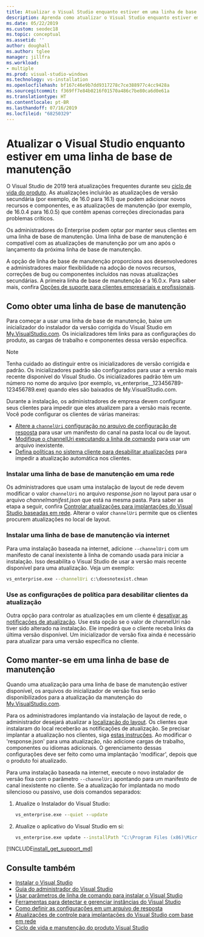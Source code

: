 ```yaml
---
title: Atualizar o Visual Studio enquanto estiver em uma linha de base de manutenção
description: Aprenda como atualizar o Visual Studio enquanto estiver em uma linha de base de manutenção.
ms.date: 05/22/2019
ms.custom: seodec18
ms.topic: conceptual
ms.assetid: ''
author: doughall
ms.author: tglee
manager: jillfra
ms.workload:
- multiple
ms.prod: visual-studio-windows
ms.technology: vs-installation
ms.openlocfilehash: bf167c46e9b7dd9317278c7ce388977c4cc9428a
ms.sourcegitcommit: f369ff7e84b0216f01570a486c7be80ca6d0e61a
ms.translationtype: HT
ms.contentlocale: pt-BR
ms.lasthandoff: 07/16/2019
ms.locfileid: "68250329"
---
```

# <a name="update-visual-studio-while-on-a-servicing-baseline"></a>Atualizar o Visual Studio enquanto estiver em uma linha de base de manutenção

O Visual Studio de 2019 terá atualizações frequentes durante seu [ciclo de vida do produto](/visualstudio/productinfo/release-rhythm#release-channel-updates). As atualizações incluirão as atualizações de versão secundária (por exemplo, de 16.0 para 16.1) que podem adicionar novos recursos e componentes, e as atualizações de manutenção (por exemplo, de 16.0.4 para 16.0.5) que contêm apenas correções direcionadas para problemas críticos.

Os administradores do Enterprise podem optar por manter seus clientes em uma linha de base de manutenção. Uma linha de base de manutenção é compatível com as atualizações de manutenção por um ano após o lançamento da próxima linha de base de manutenção.

A opção de linha de base de manutenção proporciona aos desenvolvedores e administradores maior flexibilidade na adoção de novos recursos, correções de bug ou componentes incluídos nas novas atualizações secundárias. A primeira linha de base de manutenção é a 16.0.x. Para saber mais, confira [Opções de suporte para clientes empresariais e profissionais](https://docs.microsoft.com/visualstudio/releases/2019/servicing#support-options-for-enterprise-and-professional-customers).

## <a name="how-to-get-onto-a-servicing-baseline"></a>Como obter uma linha de base de manutenção

Para começar a usar uma linha de base de manutenção, baixe um inicializador do instalador da versão corrigida do Visual Studio em [My.VisualStudio.com](https://my.visualstudio.com/Downloads?q=visual%20studio%202019%20version%2016.0). Os inicializadores têm links para as configurações do produto, as cargas de trabalho e componentes dessa versão específica.

> [!NOTE]
> Tenha cuidado ao distinguir entre os inicializadores de versão corrigida e padrão. Os inicializadores padrão são configurados para usar a versão mais recente disponível do Visual Studio. Os inicializadores padrão têm um número no nome do arquivo (por exemplo, vs_enterprise__123456789-123456789.exe) quando eles são baixados de My.VisualStudio.com.

Durante a instalação, os administradores de empresa devem configurar seus clientes para impedir que eles atualizem para a versão mais recente. Você pode configurar os clientes de várias maneiras:
- [Altere a `channelUri` configuração no arquivo de configuração de resposta](update-servicing-baseline.md#install-a-servicing-baseline-on-a-network) para usar um manifesto do canal na pasta local ou de layout.
- [Modifique o channelUri executando a linha de comando](update-servicing-baseline.md#install-a-servicing-baseline-via-the-internet) para usar um arquivo inexistente.
- [Defina políticas no sistema cliente para desabilitar atualizações](update-servicing-baseline.md#use-policy-settings-to-disable-clients-from-updating) para impedir a atualização automática nos clientes.

### <a name="install-a-servicing-baseline-on-a-network"></a>Instalar uma linha de base de manutenção em uma rede

Os administradores que usam uma instalação de layout de rede devem modificar o valor `channelUri` no arquivo *response.json* no layout para usar o arquivo *channelmanifest.json* que está na mesma pasta. Para saber as etapa a seguir, confira [Controlar atualizações para implantações do Visual Studio baseadas em rede](controlling-updates-to-visual-studio-deployments.md). Alterar o valor `channelUri` permite que os clientes procurem atualizações no local de layout.

### <a name="install-a-servicing-baseline-via-the-internet"></a>Instalar uma linha de base de manutenção via internet

Para uma instalação baseada na internet, adicione `--channelUri` com um manifesto de canal inexistente à linha de comando usada para iniciar a instalação. Isso desabilita o Visual Studio de usar a versão mais recente disponível para uma atualização. Veja um exemplo:

```cmd
vs_enterprise.exe --channelUri c:\doesnotexist.chman
```

### <a name="use-policy-settings-to-disable-clients-from-updating"></a>Use as configurações de política para desabilitar clientes da atualização

Outra opção para controlar as atualizações em um cliente é [desativar as notificações de atualização](controlling-updates-to-visual-studio-deployments.md). Use esta opção se o valor de channelUri não tiver sido alterado na instalação. Ele impedirá que o cliente receba links da última versão disponível. Um inicializador de versão fixa ainda é necessário para atualizar para uma versão específica no cliente.

## <a name="how-to-stay-on-a-servicing-baseline"></a>Como manter-se em uma linha de base de manutenção

Quando uma atualização para uma linha de base de manutenção estiver disponível, os arquivos do inicializador de versão fixa serão disponibilizados para a atualização da manutenção do [My.VisualStudio.com](https://my.visualstudio.com/Downloads?q=visual%20studio%202019%20version%2016.0).

Para os administradores implantando via instalação de layout de rede, o administrador desejará atualizar a [localização do layout](update-a-network-installation-of-visual-studio.md). Os clientes que instalaram do local receberão as notificações de atualização. Se precisar implantar a atualização nos clientes, siga [estas instruções](update-a-network-installation-of-visual-studio.md#how-to-deploy-an-update-to-client-machines). Ao modificar o 'response.json' para uma atualização, não adicione cargas de trabalho, componentes ou idiomas adicionais. O gerenciamento dessas configurações deve ser feito como uma implantação 'modificar', depois que o produto foi atualizado.

Para uma instalação baseada na internet, execute o novo instalador de versão fixa com o parâmetro `--channelUri` apontando para um manifesto de canal inexistente no cliente. Se a atualização for implantada no modo silencioso ou passivo, use dois comandos separados:

1. Atualize o Instalador do Visual Studio:

    ```cmd
    vs_enterprise.exe --quiet --update
    ```

2. Atualize o aplicativo do Visual Studio em si:

    ```cmd
    vs_enterprise.exe update --installPath "C:\Program Files (x86)\Microsoft Visual Studio\2019\Enterprise" --quiet --wait --norestart --channelUri c:\doesnotexist.chman
    ```

[!INCLUDE[install_get_support_md](includes/install_get_support_md.md)]

## <a name="see-also"></a>Consulte também

* [Instalar o Visual Studio](install-visual-studio.md)
* [Guia do administrador do Visual Studio](visual-studio-administrator-guide.md)
* [Usar parâmetros de linha de comando para instalar o Visual Studio](use-command-line-parameters-to-install-visual-studio.md)
* [Ferramentas para detectar e gerenciar instâncias do Visual Studio](tools-for-managing-visual-studio-instances.md)
* [Como definir as configurações em um arquivo de resposta](automated-installation-with-response-file.md)
* [Atualizações de controle para implantações do Visual Studio com base em rede](controlling-updates-to-visual-studio-deployments.md)
* [Ciclo de vida e manutenção do produto Visual Studio](/visualstudio/releases/2019/servicing/)
